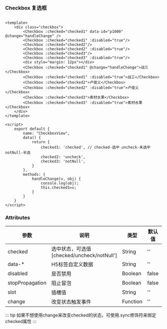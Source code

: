 ### Checkbox 复选框

<template>
    <div class="checkbox">
        <Checkbox :checked="checked1" data-id="p1000" @change="handleChange" />
        <Checkbox :checked="checked1" :disabled="true"/>
        <Checkbox :checked="checked2"/>
        <Checkbox :checked="checked2" :disabled="true"/>
        <Checkbox :checked="checked3"/>
        <Checkbox :checked="checked3" :disabled="true"/>
        <div style="margin: 12px"></div>
        <Checkbox :checked="checked1" @change="handleChange">战三</Checkbox>
        <Checkbox :checked="checked1" :disabled="true">战三</Checkbox>
        <Checkbox :checked="checked2">卢俊义</Checkbox>
        <Checkbox :checked="checked2" :disabled="true">卢俊义</Checkbox>
        <Checkbox :checked="checked3">素材水果</Checkbox>
        <Checkbox :checked="checked3" :disabled="true">素材水果</Checkbox>
    </div>
</template>

<script>
    export default {
        name: "CheckboxView",
        data() {
            return {
                checked1: 'checked', // checked-选中 uncheck-未选中 notNull-半选
                checked2: 'uncheck',
                checked3: 'notNull',
            }
        },
        methods: {
            handleChange(v, obj) {
                console.log(obj);
                this.checked1=v;
            }
        }
    }
</script>

<style lang="stylus" scoped>
.checkbox
    padding 16px
    font-size 0

</style>
 

```vue

<template>
    <div class="checkbox">
        <Checkbox :checked="checked1" data-id="p1000" @change="handleChange" />
        <Checkbox :checked="checked1" :disabled="true"/>
        <Checkbox :checked="checked2"/>
        <Checkbox :checked="checked2" :disabled="true"/>
        <Checkbox :checked="checked3"/>
        <Checkbox :checked="checked3" :disabled="true"/>
        <div style="margin: 12px"></div>
        <Checkbox :checked="checked1" @change="handleChange">战三</Checkbox>
        <Checkbox :checked="checked1" :disabled="true">战三</Checkbox>
        <Checkbox :checked="checked2">卢俊义</Checkbox>
        <Checkbox :checked="checked2" :disabled="true">卢俊义</Checkbox>
        <Checkbox :checked="checked3">素材水果</Checkbox>
        <Checkbox :checked="checked3" :disabled="true">素材水果</Checkbox>
    </div>
</template>

<script>
    export default {
        name: "CheckboxView",
        data() {
            return {
                checked1: 'checked', // checked-选中 uncheck-未选中 notNull-半选
                checked2: 'uncheck',
                checked3: 'notNull',
            }
        },
        methods: {
            handleChange(v, obj) {
                console.log(obj);
                this.checked1=v;
            }
        }
    }
</script>

```


### Attributes

| 参数     | 说明    | 类型    | 默认值   | 必须  |
| ------- | ----    | ------  | ------- | ------|
| checked    | 选中状态，可选值[checked/uncheck/notNull'] | String | ''     | no     |
| data-*    | H5标签自定义数据 | String | ''     | no     |
| disabled    | 是否禁用 | Boolean | false    | no     |
| stopPropagation    | 阻止冒泡 | Boolean | false    | no     |
| slot    | 插槽值 | String | ''    | no     |
| change   | 改变状态触发事件 | Function | ''| no     |

::: tip
    如果不想使用change来改变checked的状态，可使用.sync修饰符来绑定checked属性
:::

